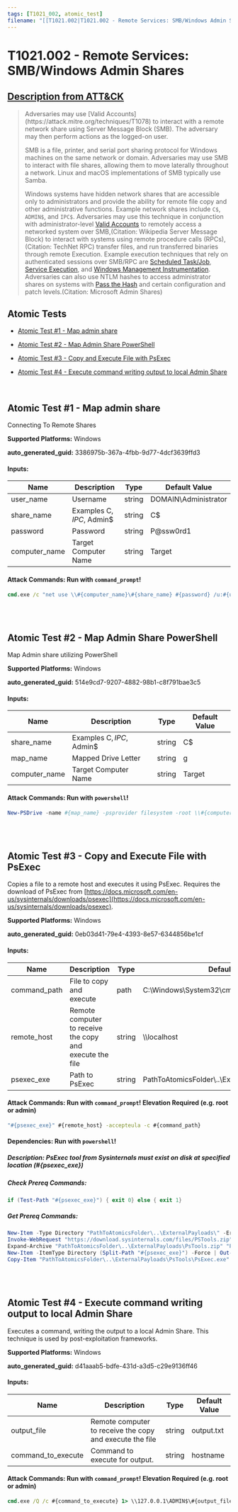 ```yaml
---
tags: [T1021_002, atomic_test]
filename: "[[T1021.002|T1021.002 - Remote Services: SMB/Windows Admin Shares]]"
---
```


# T1021.002 - Remote Services: SMB/Windows Admin Shares
## [Description from ATT&CK](https://attack.mitre.org/techniques/T1021/002)
<blockquote>Adversaries may use [Valid Accounts](https://attack.mitre.org/techniques/T1078) to interact with a remote network share using Server Message Block (SMB). The adversary may then perform actions as the logged-on user.

SMB is a file, printer, and serial port sharing protocol for Windows machines on the same network or domain. Adversaries may use SMB to interact with file shares, allowing them to move laterally throughout a network. Linux and macOS implementations of SMB typically use Samba.

Windows systems have hidden network shares that are accessible only to administrators and provide the ability for remote file copy and other administrative functions. Example network shares include `C$`, `ADMIN$`, and `IPC$`. Adversaries may use this technique in conjunction with administrator-level [Valid Accounts](https://attack.mitre.org/techniques/T1078) to remotely access a networked system over SMB,(Citation: Wikipedia Server Message Block) to interact with systems using remote procedure calls (RPCs),(Citation: TechNet RPC) transfer files, and run transferred binaries through remote Execution. Example execution techniques that rely on authenticated sessions over SMB/RPC are [Scheduled Task/Job](https://attack.mitre.org/techniques/T1053), [Service Execution](https://attack.mitre.org/techniques/T1569/002), and [Windows Management Instrumentation](https://attack.mitre.org/techniques/T1047). Adversaries can also use NTLM hashes to access administrator shares on systems with [Pass the Hash](https://attack.mitre.org/techniques/T1550/002) and certain configuration and patch levels.(Citation: Microsoft Admin Shares)</blockquote>

## Atomic Tests

- [Atomic Test #1 - Map admin share](#atomic-test-1---map-admin-share)

- [Atomic Test #2 - Map Admin Share PowerShell](#atomic-test-2---map-admin-share-powershell)

- [Atomic Test #3 - Copy and Execute File with PsExec](#atomic-test-3---copy-and-execute-file-with-psexec)

- [Atomic Test #4 - Execute command writing output to local Admin Share](#atomic-test-4---execute-command-writing-output-to-local-admin-share)


<br/>

## Atomic Test #1 - Map admin share
Connecting To Remote Shares

**Supported Platforms:** Windows


**auto_generated_guid:** 3386975b-367a-4fbb-9d77-4dcf3639ffd3





#### Inputs:
| Name | Description | Type | Default Value |
|------|-------------|------|---------------|
| user_name | Username | string | DOMAIN&#92;Administrator|
| share_name | Examples C$, IPC$, Admin$ | string | C$|
| password | Password | string | P@ssw0rd1|
| computer_name | Target Computer Name | string | Target|


#### Attack Commands: Run with `command_prompt`! 


```cmd
cmd.exe /c "net use \\#{computer_name}\#{share_name} #{password} /u:#{user_name}"
```






<br/>
<br/>

## Atomic Test #2 - Map Admin Share PowerShell
Map Admin share utilizing PowerShell

**Supported Platforms:** Windows


**auto_generated_guid:** 514e9cd7-9207-4882-98b1-c8f791bae3c5





#### Inputs:
| Name | Description | Type | Default Value |
|------|-------------|------|---------------|
| share_name | Examples C$, IPC$, Admin$ | string | C$|
| map_name | Mapped Drive Letter | string | g|
| computer_name | Target Computer Name | string | Target|


#### Attack Commands: Run with `powershell`! 


```powershell
New-PSDrive -name #{map_name} -psprovider filesystem -root \\#{computer_name}\#{share_name}
```






<br/>
<br/>

## Atomic Test #3 - Copy and Execute File with PsExec
Copies a file to a remote host and executes it using PsExec. Requires the download of PsExec from [https://docs.microsoft.com/en-us/sysinternals/downloads/psexec](https://docs.microsoft.com/en-us/sysinternals/downloads/psexec).

**Supported Platforms:** Windows


**auto_generated_guid:** 0eb03d41-79e4-4393-8e57-6344856be1cf





#### Inputs:
| Name | Description | Type | Default Value |
|------|-------------|------|---------------|
| command_path | File to copy and execute | path | C:&#92;Windows&#92;System32&#92;cmd.exe|
| remote_host | Remote computer to receive the copy and execute the file | string | &#92;&#92;localhost|
| psexec_exe | Path to PsExec | string | PathToAtomicsFolder&#92;..&#92;ExternalPayloads&#92;PsExec.exe|


#### Attack Commands: Run with `command_prompt`!  Elevation Required (e.g. root or admin) 


```cmd
"#{psexec_exe}" #{remote_host} -accepteula -c #{command_path}
```




#### Dependencies:  Run with `powershell`!
##### Description: PsExec tool from Sysinternals must exist on disk at specified location (#{psexec_exe})
##### Check Prereq Commands:
```powershell
if (Test-Path "#{psexec_exe}") { exit 0} else { exit 1}
```
##### Get Prereq Commands:
```powershell
New-Item -Type Directory "PathToAtomicsFolder\..\ExternalPayloads\" -ErrorAction Ignore -Force | Out-Null
Invoke-WebRequest "https://download.sysinternals.com/files/PSTools.zip" -OutFile "PathToAtomicsFolder\..\ExternalPayloads\PsTools.zip"
Expand-Archive "PathToAtomicsFolder\..\ExternalPayloads\PsTools.zip" "PathToAtomicsFolder\..\ExternalPayloads\PsTools" -Force
New-Item -ItemType Directory (Split-Path "#{psexec_exe}") -Force | Out-Null
Copy-Item "PathToAtomicsFolder\..\ExternalPayloads\PsTools\PsExec.exe" "#{psexec_exe}" -Force
```




<br/>
<br/>

## Atomic Test #4 - Execute command writing output to local Admin Share
Executes a command, writing the output to a local Admin Share.
This technique is used by post-exploitation frameworks.

**Supported Platforms:** Windows


**auto_generated_guid:** d41aaab5-bdfe-431d-a3d5-c29e9136ff46





#### Inputs:
| Name | Description | Type | Default Value |
|------|-------------|------|---------------|
| output_file | Remote computer to receive the copy and execute the file | string | output.txt|
| command_to_execute | Command to execute for output. | string | hostname|


#### Attack Commands: Run with `command_prompt`!  Elevation Required (e.g. root or admin) 


```cmd
cmd.exe /Q /c #{command_to_execute} 1> \\127.0.0.1\ADMIN$\#{output_file} 2>&1
```






<br/>
